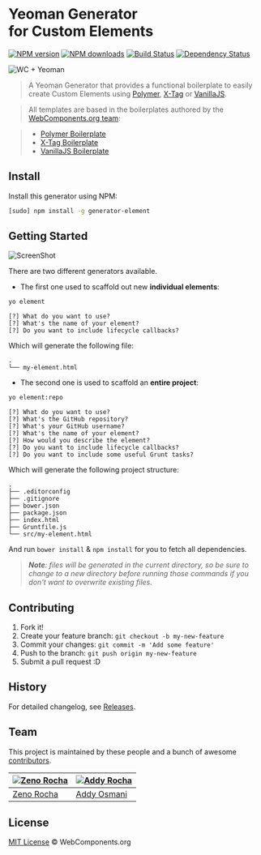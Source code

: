 # Yeoman Generator<br> for Custom Elements<br>

[![NPM version](http://img.shields.io/npm/v/generator-element.svg?style=flat)](http://npmjs.org/generator-element)
[![NPM downloads](http://img.shields.io/npm/dm/generator-element.svg?style=flat)](http://npmjs.org/generator-element)
[![Build Status](http://img.shields.io/travis/webcomponents/generator-element/master.svg?style=flat)](https://travis-ci.org/webcomponents/generator-element)
[![Dependency Status](http://img.shields.io/david/webcomponents/generator-element.svg?style=flat)](https://david-dm.org/webcomponents/generator-element)

![WC + Yeoman](https://cloud.githubusercontent.com/assets/398893/3528278/c3c2eae6-078d-11e4-88c5-7a853d7a5757.jpg)

> A Yeoman Generator that provides a functional boilerplate to easily create Custom Elements using [Polymer](http://www.polymer-project.org/), [X-Tag](http://x-tags.org/) or [VanillaJS](http://vanilla-js.com/).

> All templates are based in the boilerplates authored by the [WebComponents.org team](https://github.com/webcomponents/):

> * [Polymer Boilerplate](https://github.com/webcomponents/polymer-boilerplate)
> * [X-Tag Boilerplate](https://github.com/webcomponents/x-tag-boilerplate)
> * [VanillaJS Boilerplate](https://github.com/webcomponents/element-boilerplate)

## Install

Install this generator using NPM:

```sh
[sudo] npm install -g generator-element
```

## Getting Started

![ScreenShot](https://cloud.githubusercontent.com/assets/398893/3528261/a8bdefb6-078d-11e4-900d-b6d4df3ead79.png)

There are two different generators available.

* The first one used to scaffold out new **individual elements**:

```sh
yo element
```

```
[?] What do you want to use?
[?] What's the name of your element?
[?] Do you want to include lifecycle callbacks?
```

Which will generate the following file:

```
.
└── my-element.html
```

* The second one is used to scaffold an **entire project**:

```sh
yo element:repo
```

```
[?] What do you want to use?
[?] What's the GitHub repository?
[?] What's your GitHub username?
[?] What's the name of your element?
[?] How would you describe the element?
[?] Do you want to include lifecycle callbacks?
[?] Do you want to include some useful Grunt tasks?
```

Which will generate the following project structure:

```
.
├── .editorconfig
├── .gitignore
├── bower.json
├── package.json
├── index.html
├── Gruntfile.js
└── src/my-element.html
```

And run `bower install` & `npm install` for you to fetch all dependencies.

> _**Note**: files will be generated in the current directory, so be sure to change to a new directory before running those commands if you don't want to overwrite existing files._

## Contributing

1. Fork it!
2. Create your feature branch: `git checkout -b my-new-feature`
3. Commit your changes: `git commit -m 'Add some feature'`
4. Push to the branch: `git push origin my-new-feature`
5. Submit a pull request :D

## History

For detailed changelog, see [Releases](https://github.com/webcomponents/generator-element/releases).

## Team

This project is maintained by these people and a bunch of awesome [contributors](https://github.com/webcomponents/generator-element/graphs/contributors).

[![Zeno Rocha](https://2.gravatar.com/avatar/e190023b66e2b8aa73a842b106920c93)](https://github.com/zenorocha) | [![Addy Rocha](https://2.gravatar.com/avatar/96270e4c3e5e9806cf7245475c00b275)](https://github.com/addyosmani) |
--- | --- |
[Zeno Rocha](https://github.com/zenorocha) | [Addy Osmani](https://github.com/addyosmani) |

## License

[MIT License](http://webcomponentsorg.mit-license.org/) © WebComponents.org
